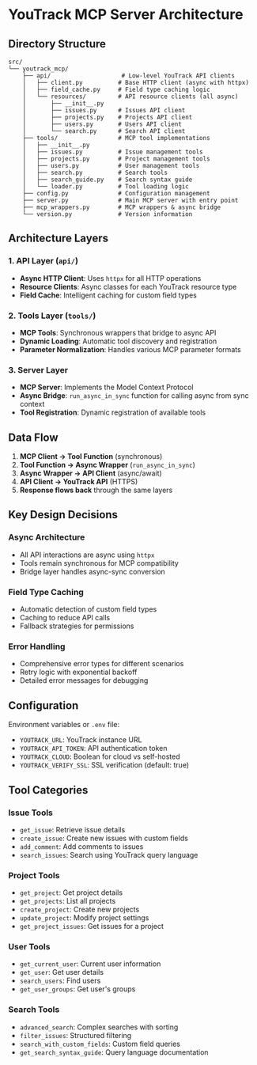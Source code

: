 # YouTrack MCP Server Architecture

## Directory Structure

```
src/
└── youtrack_mcp/
    ├── api/                    # Low-level YouTrack API clients
    │   ├── client.py          # Base HTTP client (async with httpx)
    │   ├── field_cache.py     # Field type caching logic
    │   └── resources/         # API resource clients (all async)
    │       ├── __init__.py
    │       ├── issues.py      # Issues API client
    │       ├── projects.py    # Projects API client
    │       ├── users.py       # Users API client
    │       └── search.py      # Search API client
    ├── tools/                 # MCP tool implementations
    │   ├── __init__.py
    │   ├── issues.py          # Issue management tools
    │   ├── projects.py        # Project management tools
    │   ├── users.py           # User management tools
    │   ├── search.py          # Search tools
    │   ├── search_guide.py    # Search syntax guide
    │   └── loader.py          # Tool loading logic
    ├── config.py              # Configuration management
    ├── server.py              # Main MCP server with entry point
    ├── mcp_wrappers.py        # MCP wrappers & async bridge
    └── version.py             # Version information
```

## Architecture Layers

### 1. API Layer (`api/`)
- **Async HTTP Client**: Uses `httpx` for all HTTP operations
- **Resource Clients**: Async classes for each YouTrack resource type
- **Field Cache**: Intelligent caching for custom field types

### 2. Tools Layer (`tools/`)
- **MCP Tools**: Synchronous wrappers that bridge to async API
- **Dynamic Loading**: Automatic tool discovery and registration
- **Parameter Normalization**: Handles various MCP parameter formats

### 3. Server Layer
- **MCP Server**: Implements the Model Context Protocol
- **Async Bridge**: `run_async_in_sync` function for calling async from sync context
- **Tool Registration**: Dynamic registration of available tools

## Data Flow

1. **MCP Client → Tool Function** (synchronous)
2. **Tool Function → Async Wrapper** (`run_async_in_sync`)
3. **Async Wrapper → API Client** (async/await)
4. **API Client → YouTrack API** (HTTPS)
5. **Response flows back** through the same layers

## Key Design Decisions

### Async Architecture
- All API interactions are async using `httpx`
- Tools remain synchronous for MCP compatibility
- Bridge layer handles async-sync conversion

### Field Type Caching
- Automatic detection of custom field types
- Caching to reduce API calls
- Fallback strategies for permissions

### Error Handling
- Comprehensive error types for different scenarios
- Retry logic with exponential backoff
- Detailed error messages for debugging

## Configuration

Environment variables or `.env` file:
- `YOUTRACK_URL`: YouTrack instance URL
- `YOUTRACK_API_TOKEN`: API authentication token
- `YOUTRACK_CLOUD`: Boolean for cloud vs self-hosted
- `YOUTRACK_VERIFY_SSL`: SSL verification (default: true)

## Tool Categories

### Issue Tools
- `get_issue`: Retrieve issue details
- `create_issue`: Create new issues with custom fields
- `add_comment`: Add comments to issues
- `search_issues`: Search using YouTrack query language

### Project Tools
- `get_project`: Get project details
- `get_projects`: List all projects
- `create_project`: Create new projects
- `update_project`: Modify project settings
- `get_project_issues`: Get issues for a project

### User Tools
- `get_current_user`: Current user information
- `get_user`: Get user details
- `search_users`: Find users
- `get_user_groups`: Get user's groups

### Search Tools
- `advanced_search`: Complex searches with sorting
- `filter_issues`: Structured filtering
- `search_with_custom_fields`: Custom field queries
- `get_search_syntax_guide`: Query language documentation